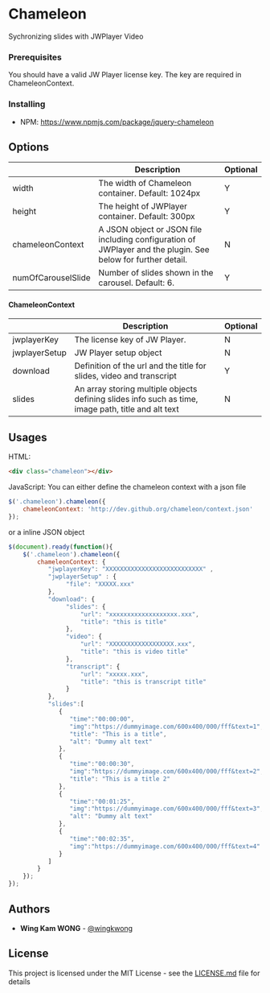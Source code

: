 # Chameleon

Sychronizing slides with JWPlayer Video 

### Prerequisites

You should have a valid JW Player license key. The key are required in ChameleonContext.

### Installing

- NPM: https://www.npmjs.com/package/jquery-chameleon

## Options

|                       | Description           | Optional  |
| ----------------------|-----------------------| -----|
| width                 | The width of Chameleon container. Default: 1024px | Y |
| height                | The height of JWPlayer container. Default: 300px      |   Y |
| chameleonContext      | A JSON object or JSON file including configuration of JWPlayer and the plugin. See below for further detail.    |    N |
| numOfCarouselSlide    | Number of slides shown in the carousel. Default: 6.      |    Y |

#### ChameleonContext

|                       | Description           | Optional  |
| ----------------------|-------------| -----|
| jwplayerKey                 | The license key of JW Player. | N |
| jwplayerSetup                | JW Player setup object     |   N |
| download      | Definition of the url and the title for slides, video and transcript  |    Y |
| slides      | An array storing multiple objects defining slides info such as time, image path, title and alt text  |    N |

## Usages

HTML:
```html
<div class="chameleon"></div>
```

JavaScript:
You can either define the chameleon context with a json file
```javascript
$('.chameleon').chameleon({
	chameleonContext: 'http://dev.github.org/chameleon/context.json'
});
```
or a inline JSON object
```javascript
$(document).ready(function(){
	$('.chameleon').chameleon({
		chameleonContext: {  
		   "jwplayerKey": "XXXXXXXXXXXXXXXXXXXXXXXXXXX" ,
		   "jwplayerSetup" : {
		   		"file": "XXXXX.xxx"
		   },
		   "download": {
		   		"slides": {
		   			"url": "xxxxxxxxxxxxxxxxxxx.xxx",
		   			"title": "this is title"
		   		},
		   		"video": {
		   			"url": "XXXXXXXXXXXXXXXXXX.xxx",
		   			"title": "this is video title"
		   		},
		   		"transcript": {
		   			"url": "xxxxx.xxx",
		   			"title": "this is transcript title"
		   		}
		   },
		   "slides":[  
		      {  
		         "time":"00:00:00",
		         "img":"https://dummyimage.com/600x400/000/fff&text=1",
		         "title": "This is a title",
	             "alt": "Dummy alt text"
		      },
		      {  
		         "time":"00:00:30",
		         "img":"https://dummyimage.com/600x400/000/fff&text=2",
		         "title": "This is a title 2"
		      },
		      {  
		         "time":"00:01:25",
		         "img":"https://dummyimage.com/600x400/000/fff&text=3",
	             "alt": "Dummy alt text"
		      },
		      {  
		         "time":"00:02:35",
		         "img":"https://dummyimage.com/600x400/000/fff&text=4"
		      }
		   ]
		}
	});
});
```

## Authors

* **Wing Kam WONG** -  [@wingkwong](https://github.com/wingkwong)


## License

This project is licensed under the MIT License - see the [LICENSE.md](LICENSE.md) file for details

